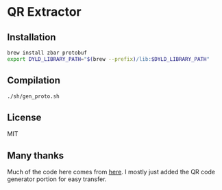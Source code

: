 # QR Extractor


## Installation

```bash
brew install zbar protobuf
export DYLD_LIBRARY_PATH="$(brew --prefix)/lib:$DYLD_LIBRARY_PATH"
```

## Compilation

```bash
./sh/gen_proto.sh
```

## License

MIT

## Many thanks

Much of the code here comes from [here](https://github.com/digitalduke/otpauth-migration-decoder). I mostly just added the QR code generator portion for easy transfer.

